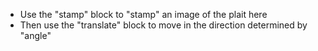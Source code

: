 - Use the &quot;stamp&quot; block to &quot;stamp&quot; an image of the plait here
- Then use the &quot;translate&quot; block to move in the direction determined by &quot;angle&quot;
